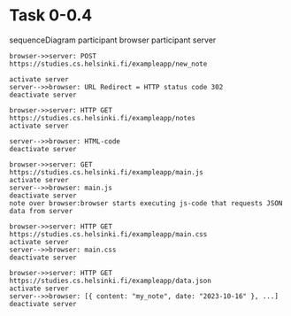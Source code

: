 #  Task 0-0.4

sequenceDiagram
    participant browser
    participant server

    browser->>server: POST https://studies.cs.helsinki.fi/exampleapp/new_note

    activate server
    server-->>browser: URL Redirect = HTTP status code 302
    deactivate server

    browser->>server: HTTP GET https://studies.cs.helsinki.fi/exampleapp/notes
    activate server

    server-->>browser: HTML-code
    deactivate server

    browser->>server: GET https://studies.cs.helsinki.fi/exampleapp/main.js
    activate server
    server-->>browser: main.js
    deactivate server
    note over browser:browser starts executing js-code that requests JSON data from server 

    browser->>server: HTTP GET https://studies.cs.helsinki.fi/exampleapp/main.css
    activate server
    server-->>browser: main.css
    deactivate server

    browser->>server: HTTP GET https://studies.cs.helsinki.fi/exampleapp/data.json
    activate server
    server-->>browser: [{ content: "my_note", date: "2023-10-16" }, ...]
    deactivate server